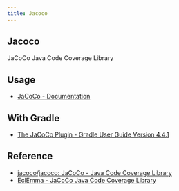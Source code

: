 ```yaml
---
title: Jacoco
---
```


## Jacoco
JaCoCo Java Code Coverage Library


## Usage
* [JaCoCo - Documentation](http://www.jacoco.org/jacoco/trunk/doc/)


## With Gradle
* [The JaCoCo Plugin - Gradle User Guide Version 4.4.1](https://docs.gradle.org/current/userguide/jacoco_plugin.html)


## Reference
* [jacoco/jacoco: JaCoCo - Java Code Coverage Library](https://github.com/jacoco/jacoco)
* [EclEmma - JaCoCo Java Code Coverage Library](http://www.jacoco.org/jacoco/)
